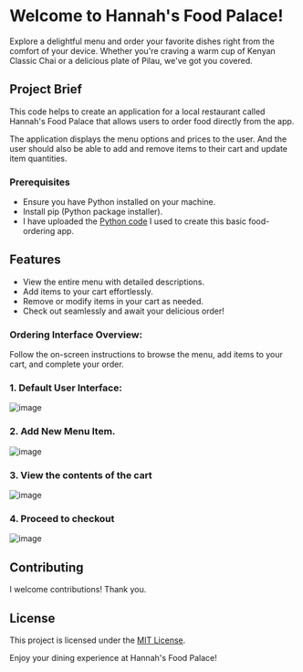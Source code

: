 # Welcome to Hannah's Food Palace!

Explore a delightful menu and order your favorite dishes right from the comfort of your device. Whether you're craving a warm cup of Kenyan Classic Chai or a delicious plate of Pilau, we've got you covered.

## Project Brief
This code helps to create an application for a local restaurant called Hannah's Food Palace that allows users to order food directly from the app.

The application displays the menu options and prices to the user. And the user should also be able to add and remove items to their cart and update item quantities.

### Prerequisites

- Ensure you have Python installed on your machine.
- Install pip (Python package installer).
- I have uploaded the [Python code](https://github.com/HKwirikia/Simple-Food-Ordering-App/blob/master/Hannah's%20Food%20Palace%20-%20Ordering%20App.ipynb) I used to create this basic food-ordering app.

## Features

- View the entire menu with detailed descriptions.
- Add items to your cart effortlessly.
- Remove or modify items in your cart as needed.
- Check out seamlessly and await your delicious order!


 ### **Ordering Interface Overview:**
 Follow the on-screen instructions to browse the menu, add items to your cart, and complete your order.

### **1. Default User Interface:**

   ![image](https://github.com/HKwirikia/Simple-Food-Ordering-App/assets/117145662/aec9c7d6-58cc-48e3-8e96-ca0469c292dd)

### **2. Add New Menu Item.**

   ![image](https://github.com/HKwirikia/Simple-Food-Ordering-App/assets/117145662/ca47112e-7720-4d63-a472-24ba9539072e)
    
      
### **3. View the contents of the cart**

   ![image](https://github.com/HKwirikia/Simple-Food-Ordering-App/assets/117145662/4bddbad3-a68f-48b8-aa56-9afe9a5b9e2a)
    
### **4. Proceed to checkout**

   ![image](https://github.com/HKwirikia/Simple-Food-Ordering-App/assets/117145662/82db64ea-ed3c-4498-8907-eeee4b4fafda)
    
## Contributing

I welcome contributions! Thank you.

## License

This project is licensed under the [MIT License](LICENSE).

Enjoy your dining experience at Hannah's Food Palace!
